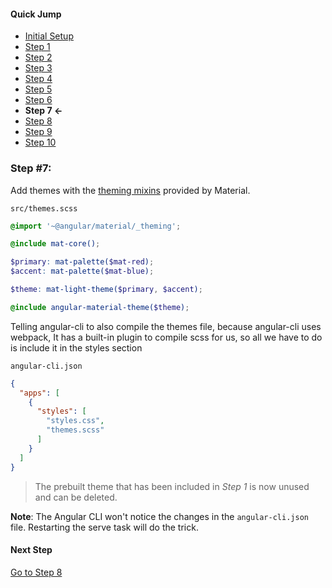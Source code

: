 #### Quick Jump ####
* [Initial Setup](./INITIAL_SETUP.md)
* [Step 1](./STEP_1.md)
* [Step 2](./STEP_2.md)
* [Step 3](./STEP_3.md)
* [Step 4](./STEP_4.md)
* [Step 5](./STEP_5.md)
* [Step 6](./STEP_6.md)
* **Step 7 <-**
* [Step 8](./STEP_8.md)
* [Step 9](./STEP_9.md)
* [Step 10](./STEP_10.md)

### Step #7:

Add themes with the [theming mixins](https://github.com/angular/material2/blob/master/docs/theming.md) provided by Material.

`src/themes.scss`
```scss
@import '~@angular/material/_theming';

@include mat-core();

$primary: mat-palette($mat-red);
$accent: mat-palette($mat-blue);

$theme: mat-light-theme($primary, $accent);

@include angular-material-theme($theme);
```

Telling angular-cli to also compile the themes file, because angular-cli uses webpack,
It has a built-in plugin to compile scss for us, so all we have to do is include it in the styles section

`angular-cli.json`
```json
{
  "apps": [
    {
      "styles": [
        "styles.css",
        "themes.scss"
      ]
    }
  ]
}
```

> The prebuilt theme that has been included in *Step 1* is now unused and can be deleted.

**Note**: The Angular CLI won't notice the changes in the `angular-cli.json` file. Restarting the
  serve task will do the trick.

#### Next Step
[Go to Step 8](./STEP_8.md)
